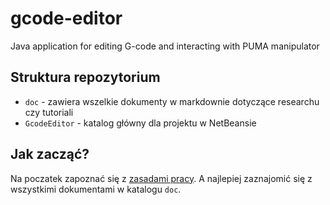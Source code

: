 # gcode-editor
Java application for editing G-code and interacting with PUMA manipulator


## Struktura repozytorium

- `doc` - zawiera wszelkie dokumenty w markdownie dotyczące researchu czy tutoriali
- `GcodeEditor` - katalog główny dla projektu w NetBeansie

## Jak zacząć?

Na poczatek zapoznać się z [zasadami pracy](doc/zasady_pracy.md).
A najlepiej zaznajomić się z wszystkimi dokumentami w katalogu `doc`.